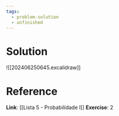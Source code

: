```yaml
---
tags:
  - problem-solution
  - unfinished
---
```

# Solution
![[202406250645.excalidraw]]

# Reference
**Link**: [[Lista 5 - Probabilidade I]]
**Exercise**: 2